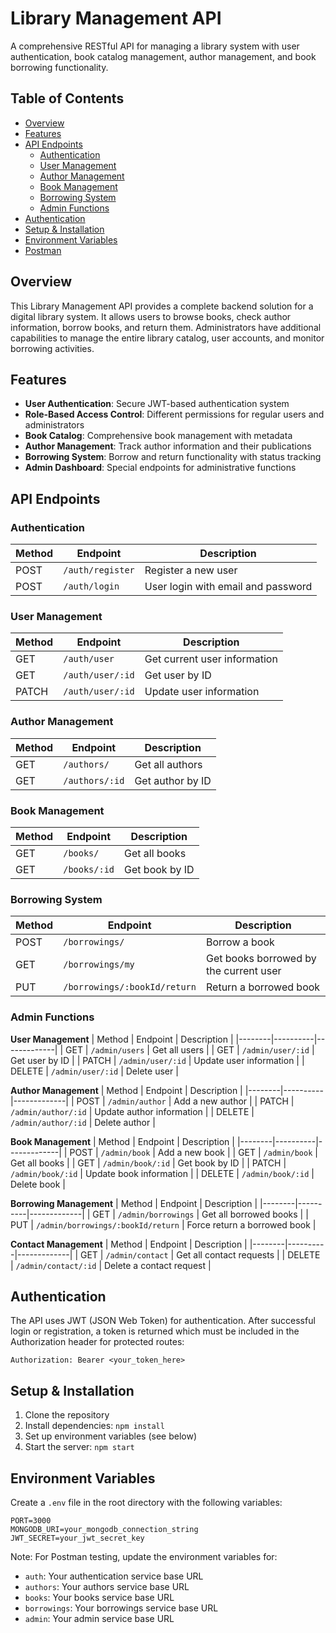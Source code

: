 # Library Management API

A comprehensive RESTful API for managing a library system with user authentication, book catalog management, author management, and book borrowing functionality.

## Table of Contents

- [Overview](#overview)
- [Features](#features)
- [API Endpoints](#api-endpoints)
  - [Authentication](#authentication)
  - [User Management](#user-management)
  - [Author Management](#author-management)
  - [Book Management](#book-management)
  - [Borrowing System](#borrowing-system)
  - [Admin Functions](#admin-functions)
- [Authentication](#authentication-1)
- [Setup & Installation](#setup--installation)
- [Environment Variables](#environment-variables)
- [Postman](https://github.com/akaash1024/Library-Management/blob/main/LibraryManagement.postman_collection.json)


## Overview

This Library Management API provides a complete backend solution for a digital library system. It allows users to browse books, check author information, borrow books, and return them. Administrators have additional capabilities to manage the entire library catalog, user accounts, and monitor borrowing activities.

## Features

- **User Authentication**: Secure JWT-based authentication system
- **Role-Based Access Control**: Different permissions for regular users and administrators
- **Book Catalog**: Comprehensive book management with metadata
- **Author Management**: Track author information and their publications
- **Borrowing System**: Borrow and return functionality with status tracking
- **Admin Dashboard**: Special endpoints for administrative functions

## API Endpoints

### Authentication

| Method | Endpoint | Description |
|--------|----------|-------------|
| POST | `/auth/register` | Register a new user |
| POST | `/auth/login` | User login with email and password |

### User Management

| Method | Endpoint | Description |
|--------|----------|-------------|
| GET | `/auth/user` | Get current user information |
| GET | `/auth/user/:id` | Get user by ID |
| PATCH | `/auth/user/:id` | Update user information |

### Author Management

| Method | Endpoint | Description |
|--------|----------|-------------|
| GET | `/authors/` | Get all authors |
| GET | `/authors/:id` | Get author by ID |

### Book Management

| Method | Endpoint | Description |
|--------|----------|-------------|
| GET | `/books/` | Get all books |
| GET | `/books/:id` | Get book by ID |

### Borrowing System

| Method | Endpoint | Description |
|--------|----------|-------------|
| POST | `/borrowings/` | Borrow a book |
| GET | `/borrowings/my` | Get books borrowed by the current user |
| PUT | `/borrowings/:bookId/return` | Return a borrowed book |

### Admin Functions

**User Management**
| Method | Endpoint | Description |
|--------|----------|-------------|
| GET | `/admin/users` | Get all users |
| GET | `/admin/user/:id` | Get user by ID |
| PATCH | `/admin/user/:id` | Update user information |
| DELETE | `/admin/user/:id` | Delete user |

**Author Management**
| Method | Endpoint | Description |
|--------|----------|-------------|
| POST | `/admin/author` | Add a new author |
| PATCH | `/admin/author/:id` | Update author information |
| DELETE | `/admin/author/:id` | Delete author |

**Book Management**
| Method | Endpoint | Description |
|--------|----------|-------------|
| POST | `/admin/book` | Add a new book |
| GET | `/admin/book` | Get all books |
| GET | `/admin/book/:id` | Get book by ID |
| PATCH | `/admin/book/:id` | Update book information |
| DELETE | `/admin/book/:id` | Delete book |

**Borrowing Management**
| Method | Endpoint | Description |
|--------|----------|-------------|
| GET | `/admin/borrowings` | Get all borrowed books |
| PUT | `/admin/borrowings/:bookId/return` | Force return a borrowed book |

**Contact Management**
| Method | Endpoint | Description |
|--------|----------|-------------|
| GET | `/admin/contact` | Get all contact requests |
| DELETE | `/admin/contact/:id` | Delete a contact request |

## Authentication

The API uses JWT (JSON Web Token) for authentication. After successful login or registration, a token is returned which must be included in the Authorization header for protected routes:

```
Authorization: Bearer <your_token_here>
```

## Setup & Installation

1. Clone the repository
2. Install dependencies: `npm install`
3. Set up environment variables (see below)
4. Start the server: `npm start`

## Environment Variables

Create a `.env` file in the root directory with the following variables:

```
PORT=3000
MONGODB_URI=your_mongodb_connection_string
JWT_SECRET=your_jwt_secret_key
```

Note: For Postman testing, update the environment variables for:
- `auth`: Your authentication service base URL
- `authors`: Your authors service base URL
- `books`: Your books service base URL
- `borrowings`: Your borrowings service base URL
- `admin`: Your admin service base URL
